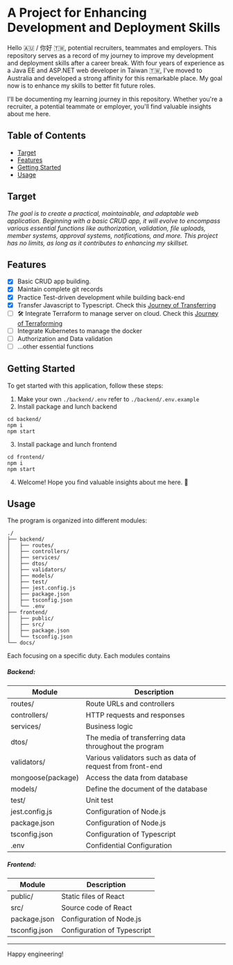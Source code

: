 # A Project for Enhancing Development and Deployment Skills

Hello 🇦🇺 / 你好 🇹🇼, potential recruiters, teammates and employers. This repository serves as a record of my journey to improve my development and deployment skills after a career break. With four years of experience as a Java EE and ASP.NET web developer in Taiwan 🇹🇼, I've moved to Australia and developed a strong affinity for this remarkable place. My goal now is to enhance my skills to better fit future roles.

I'll be documenting my learning journey in this repository. Whether you're a recruiter, a potential teammate or employer, you'll find valuable insights about me here.

## Table of Contents

- [Target](#target)
- [Features](#features)
- [Getting Started](#getting-started)
- [Usage](#usage)


## Target
*The goal is to create a practical, maintainable, and adaptable web application. Beginning with a basic CRUD app, it will evolve to encompass various essential functions like authorization, validation, file uploads, member systems, approval systems, notifications, and more. This project has no limits, as long as it contributes to enhancing my skillset.*

## Features

- [x] Basic CRUD app building.
- [x] Maintain complete git records
- [x] Practice Test-driven development while building back-end
- [x] Transfer Javascript to Typescript. Check this [Journey of Transferring](./docs/transfer-javascript-to-typescript.md)
- [ ] 🛠️ Integrate Terraform to manage server on cloud. Check this [Journey of Terraforming](./docs/integrate-terraform.md)
- [ ] Integrate Kubernetes to manage the docker
- [ ] Authorization and Data validation
- [ ] ...other essential functions

## Getting Started

To get started with this application, follow these steps:


1. Make your own `./backend/.env` refer to `./backend/.env.example`
2. Install package and lunch backend
```shell
cd backend/
npm i 
npm start 
```
3. Install package and lunch frontend
```shell
cd frontend/
npm i 
npm start 
```
4. Welcome! Hope you find valuable insights about me here. 🧸

## Usage
The program is organized into different modules:

```console
./
├── backend/
│   ├── routes/
│   ├── controllers/
│   ├── services/
│   ├── dtos/
│   ├── validators/
│   ├── models/
│   ├── test/
│   ├── jest.config.js
│   ├── package.json
│   ├── tsconfig.json
│   └── .env
├── frontend/
│   ├── public/
│   ├── src/
│   ├── package.json
│   └── tsconfig.json
└── docs/
```
Each focusing on a specific duty. Each modules contains
##### Backend:
| Module | Description |
| --- | --- | 
| routes/ | Route URLs and controllers |
| controllers/ | HTTP requests and responses |
| services/ | Business logic |
| dtos/ | The media of transferring data throughout the program |
| validators/ | Various validators such as data of request from front-end |
| mongoose(package) | Access the data from database |
| models/ | Define the document of the database |
| test/ | Unit test |
| jest.config.js | Configuration of Node.js |
| package.json | Configuration of Node.js |
| tsconfig.json | Configuration of Typescript |
| .env | Confidential Configuration |
##### Frontend:
| Module | Description |
| --- | --- | 
| public/ | Static files of React |
| src/ | Source code of React |
| package.json | Configuration of Node.js |
| tsconfig.json | Configuration of Typescript |

---

Happy engineering!

